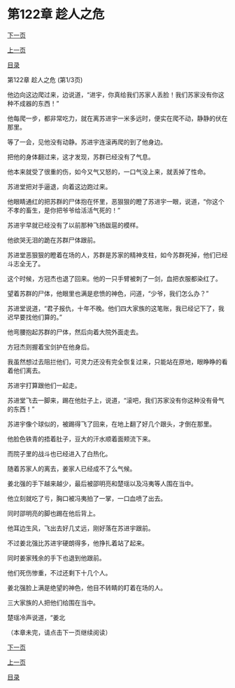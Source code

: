 <h1>第122章   趁人之危</h1>
            <div><p><a href="./364_%E7%AC%AC122%E7%AB%A0_%E8%B6%81%E4%BA%BA%E4%B9%8B%E5%8D%B1.md">下一页</a></p><p><a href="./362_%E7%AC%AC121%E7%AB%A0_%E6%B0%94%E6%AD%BB.md">上一页</a></p><p><a href="../">目录</a></p></div>
            <div><p>第122章   趁人之危 (第1/3页)</p><p>他边向这边爬过来，边说道，“进宇，你真给我们苏家人丢脸！我们苏家没有你这种不成器的东西！”</p><p>他每爬一步，都非常吃力，就在离苏进宇一米多远时，便实在爬不动，静静的伏在那里。</p><p>等了一会，见他没有动静。苏进宇连滚再爬的到了他身边。</p><p>把他的身体翻过来，这才发现，苏群已经没有了气息。</p><p>他本来就受了很重的伤，如今又气又怒的，一口气没上来，就丢掉了性命。</p><p>苏进堂把对手逼退，向着这边跑过来。</p><p>他眼睛通红的把苏群的尸体抱在怀里，恶狠狠的瞪了苏进宇一眼，说道，“你这个不孝的畜生，是你把爷爷给活活气死的！”</p><p>苏进宇早就已经没有了以前那种飞扬跋扈的模样。</p><p>他欲哭无泪的跪在苏群尸体跟前。</p><p>苏进堂恶狠狠的瞪着在场的人，苏群是苏家的精神支柱，如今苏群死掉，他们已经斗志全无了。</p><p>这个时候，方冠杰也退了回来。他的一只手臂被刺了一剑，血把衣服都染红了。</p><p>望着苏群的尸体，他眼里也满是悲愤的神色，问道，“少爷，我们怎么办？”</p><p>苏进堂说道，“君子报仇，十年不晚。他们四大家族的这笔账，我已经记下了，我迟早要找他们算的。”</p><p>他弯腰抱起苏群的尸体，然后向着大院外面走去。</p><p>方冠杰则握着宝剑护在他身后。</p><p>我虽然想过去阻拦他们，可灵力还没有完全恢复过来，只能站在原地，眼睁睁的看着他们离去。</p><p>苏进宇打算跟他们一起走。</p><p>苏进堂飞去一脚来，踢在他肚子上，说道，“滚吧，我们苏家没有你这种没有骨气的东西！”</p><p>苏进宇像个球似的，被踢得飞了回来，在地上翻了好几个跟头，才倒在那里。</p><p>他脸色铁青的捂着肚子，豆大的汗水顺着面颊流下来。</p><p>而院子里的战斗也已经进入了白热化。</p><p>随着苏家人的离去，姜家人已经成不了么气候。</p><p>姜北强的手下越来越少，最后被邵明亮和楚瑶以及冯夷等人围在当中。</p><p>他立刻就吃了亏，胸口被冯夷拍了一掌，一口血喷了出去。</p><p>同时邵明亮的脚也踢在他后背上。</p><p>他耳边生风，飞出去好几丈远，刚好落在苏进宇跟前。</p><p>不过姜北强比苏进宇硬朗得多，他挣扎着站了起来。</p><p>同时姜家残余的手下也退到他跟前。</p><p>他们死伤惨重，不过还剩下十几个人。</p><p>姜北强脸上满是绝望的神色，他目不转睛的盯着在场的人。</p><p>三大家族的人把他们给围在当中。</p><p>楚瑶冷声说道，“姜北</p><p>（本章未完，请点击下一页继续阅读）</p></div>
            <div><p><a href="./364_%E7%AC%AC122%E7%AB%A0_%E8%B6%81%E4%BA%BA%E4%B9%8B%E5%8D%B1.md">下一页</a></p><p><a href="./362_%E7%AC%AC121%E7%AB%A0_%E6%B0%94%E6%AD%BB.md">上一页</a></p><p><a href="../">目录</a></p></div>
